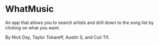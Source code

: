 # WhatMusic
An app that allows you to search artists and drill down to the song list by clicking on what you want.

By Nick Day, Taylor Tokareff, Austin S, and Culi Tif.
